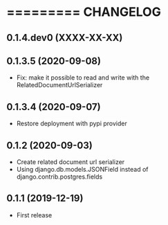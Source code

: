 =========
CHANGELOG
=========

0.1.4.dev0      (XXXX-XX-XX)
----------------------------



0.1.3.5         (2020-09-08)
----------------------------

* Fix: make it possible to read and write with the RelatedDocumentUrlSerializer

0.1.3.4         (2020-09-07)
----------------------------

* Restore deployment with pypi provider

0.1.2           (2020-09-03)
----------------------------

* Create related document url serializer
* Using django.db.models.JSONField instead of django.contrib.postgres.fields

0.1.1           (2019-12-19)
----------------------------

* First release

